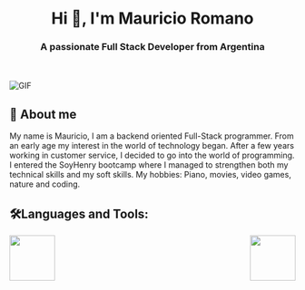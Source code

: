 <h1 align="center">Hi 👋, I'm Mauricio Romano</h1>
<h3 align="center">A passionate Full Stack Developer from Argentina</h3>


<br />
<br />

  <img align="center"  alt="GIF" src="https://i.pinimg.com/originals/e4/26/70/e426702edf874b181aced1e2fa5c6cde.gif" />


 ## 💬 **About me** 
  
  My name is Mauricio, I am a backend oriented Full-Stack programmer. From an early age my interest in the world of technology began. After a few years working in customer service, I decided to go into the world of programming. I entered the SoyHenry bootcamp where I managed to strengthen both my technical skills and my soft skills. My hobbies: Piano, movies, video games, nature and coding.


## **🛠️Languages and Tools:**  


<img height="80" src="https://skillicons.dev/icons?i=js,ts,html,css,bootstrap,react,redux" />
<img align="right" height="80" src="https://skillicons.dev/icons?i=express,nodejs,mongo,postgres,git,webpack,vite,firebase,aws" />
